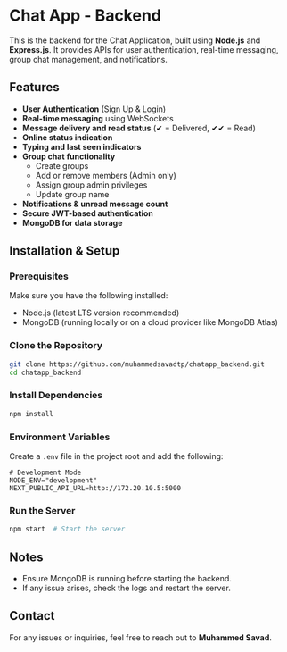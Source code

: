# Chat App - Backend

This is the backend for the Chat Application, built using **Node.js** and **Express.js**. It provides APIs for user authentication, real-time messaging, group chat management, and notifications.

## Features

- **User Authentication** (Sign Up & Login)
- **Real-time messaging** using WebSockets
- **Message delivery and read status** (✔ = Delivered, ✔✔ = Read)
- **Online status indication**
- **Typing and last seen indicators**
- **Group chat functionality**
  - Create groups
  - Add or remove members (Admin only)
  - Assign group admin privileges
  - Update group name
- **Notifications & unread message count**
- **Secure JWT-based authentication**
- **MongoDB for data storage**

## Installation & Setup

### Prerequisites
Make sure you have the following installed:
- Node.js (latest LTS version recommended)
- MongoDB (running locally or on a cloud provider like MongoDB Atlas)

### Clone the Repository
```bash
git clone https://github.com/muhammedsavadtp/chatapp_backend.git
cd chatapp_backend
```

### Install Dependencies
```bash
npm install
```

### Environment Variables
Create a `.env` file in the project root and add the following:
```env
# Development Mode
NODE_ENV="development"
NEXT_PUBLIC_API_URL=http://172.20.10.5:5000
```

### Run the Server
```bash
npm start  # Start the server
```

<!-- ## API Endpoints

### Authentication
- `POST /api/auth/signup` - Register a new user
- `POST /api/auth/login` - User login

### User Management
- `GET /api/users` - Fetch all users
- `GET /api/users/:id` - Get user details

### Messaging
- `POST /api/messages` - Send a new message
- `GET /api/messages/:chatId` - Fetch chat messages

### Group Chat
- `POST /api/groups` - Create a new group
- `PUT /api/groups/:id` - Update group details
- `DELETE /api/groups/:id` - Delete a group -->

## Notes
- Ensure MongoDB is running before starting the backend.
- If any issue arises, check the logs and restart the server.

<!-- ## License
This project is open-source and available under the [MIT License](LICENSE). -->

## Contact
For any issues or inquiries, feel free to reach out to **Muhammed Savad**.
